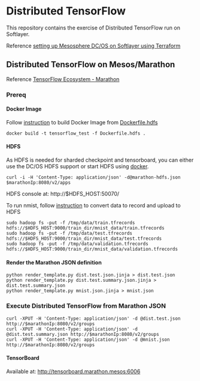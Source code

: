 # Distributed TensorFlow

This repository contains the exercise of Distributed TensorFlow run on Softlayer.

Reference [setting up Mesosphere DC/OS on Softlayer using Terraform](https://github.com/yanglei99/terraform_softlayer/tree/master/dcos)


## Distributed TensorFlow on Mesos/Marathon

Reference [TensorFlow Ecosystem - Marathon](https://github.com/tensorflow/ecosystem/tree/master/marathon)

### Prereq

#### Docker Image

Follow [instruction](https://github.com/tensorflow/ecosystem/tree/master/docker) to build Docker Image from [Dockerfile.hdfs](Dockerfile.hdfs)

	docker build -t tensorflow_test -f Dockerfile.hdfs .

#### HDFS

As HDFS is needed for sharded checkpoint and tensorboard, you can either use the DC/OS HDFS support or start HDFS using [docker](https://github.com/sequenceiq/hadoop-docker).

	curl -i -H 'Content-Type: application/json' -d@marathon-hdfs.json $marathonIp:8080/v2/apps
	
HDFS console at: http://$HDFS_HOST:50070/

To run nmist, follow [instruction](https://github.com/tensorflow/ecosystem/tree/master/docker) to convert data to record and upload to HDFS

	sudo hadoop fs -put -f /tmp/data/train.tfrecords hdfs://$HDFS_HOST:9000/train_dir/mnist_data/train.tfrecords
	sudo hadoop fs -put -f /tmp/data/test.tfrecords hdfs://$HDFS_HOST:9000/train_dir/mnist_data/test.tfrecords
	sudo hadoop fs -put -f /tmp/data/validation.tfrecords hdfs://$HDFS_HOST:9000/train_dir/mnist_data/validation.tfrecords
	

#### Render the Marathon JSON definition 

	python render_template.py dist.test.json.jinja > dist.test.json
	python render_template.py dist.test.summary.json.jinja > dist.test.summary.json
	python render_template.py mnist.json.jinja > mnist.json


### Execute Distributed TensorFlow from Marathon JSON 


	curl -XPUT -H 'Content-Type: application/json' -d @dist.test.json http://$marathonIp:8080/v2/groups
	curl -XPUT -H 'Content-Type: application/json' -d @dist.test.summary.json http://$marathonIp:8080/v2/groups
	curl -XPUT -H 'Content-Type: application/json' -d @mnist.json http://$marathonIp:8080/v2/groups


#### TensorBoard

Available at: http://tensorboard.marathon.mesos:6006
